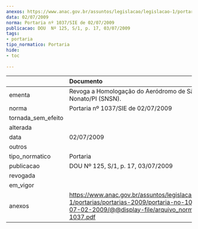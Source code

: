 ```yaml
---
anexos: https://www.anac.gov.br/assuntos/legislacao/legislacao-1/portarias/portarias-2009/portaria-no-1037-sie-de-07-02-2009/@@display-file/arquivo_norma/PA2009-1037.pdf
data: 02/07/2009
norma: Portaria nº 1037/SIE de 02/07/2009
publicacao: DOU  Nº 125, S/1, p. 17, 03/07/2009
tags:
- portaria
tipo_normatico: Portaria
hide: 
- toc 
 
---
```


|                    | Documento                                                                                                                                                         |
|:-------------------|:------------------------------------------------------------------------------------------------------------------------------------------------------------------|
| ementa             | Revoga a Homologação do Aeródromo de São Raimundo Nonato/PI (SNSN).                                                                                               |
| norma              | Portaria nº 1037/SIE de 02/07/2009                                                                                                                                |
| tornada_sem_efeito |                                                                                                                                                                   |
| alterada           |                                                                                                                                                                   |
| data               | 02/07/2009                                                                                                                                                        |
| outros             |                                                                                                                                                                   |
| tipo_normatico     | Portaria                                                                                                                                                          |
| publicacao         | DOU  Nº 125, S/1, p. 17, 03/07/2009                                                                                                                               |
| revogada           |                                                                                                                                                                   |
| em_vigor           |                                                                                                                                                                   |
| anexos             | https://www.anac.gov.br/assuntos/legislacao/legislacao-1/portarias/portarias-2009/portaria-no-1037-sie-de-07-02-2009/@@display-file/arquivo_norma/PA2009-1037.pdf |